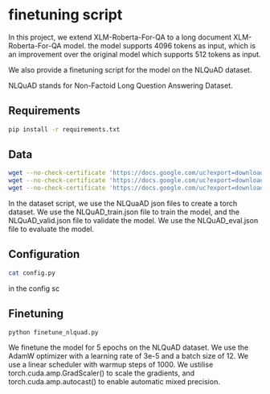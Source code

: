 # finetuning script 

In this project, we extend XLM-Roberta-For-QA to a long document XLM-Roberta-For-QA model. the model supports 4096 tokens as input, which is an improvement over the original model which supports 512 tokens as input. 

We also provide a finetuning script for the model on the NLQuAD dataset.

NLQuAD stands for Non-Factoid Long Question Answering Dataset. 

## Requirements

```bash
pip install -r requirements.txt
```

## Data

```bash
wget --no-check-certificate 'https://docs.google.com/uc?export=download&id=1Yviu4C8kJYh8EpfJGzLjAR5-N_I39Y4D' -O NLQuAD_train.json
wget --no-check-certificate 'https://docs.google.com/uc?export=download&id=17rXbzbOL71baX5ArBN3wFzC8NAZFPf8G' -O NLQuAD_valid.json
wget --no-check-certificate 'https://docs.google.com/uc?export=download&id=1HhbU52MBI7Uper6CSzCJiDh6eHGrQY4f' -O NLQuAD_eval.json
```

In the dataset script, we use the NLQuaAD json files to create a torch dataset. We use the NLQuAD_train.json file to train the model, and the NLQuAD_valid.json file to validate the model. We use the NLQuAD_eval.json file to evaluate the model.



## Configuration

```bash
cat config.py
```
in the config sc

## Finetuning

```bash
python finetune_nlquad.py
```

We finetune the model for 5 epochs on the NLQuAD dataset. We use the AdamW optimizer with a learning rate of 3e-5 and a batch size of 12. We use a linear scheduler with warmup steps of 1000. We ustilise torch.cuda.amp.GradScaler() to scale the gradients, and torch.cuda.amp.autocast() to enable automatic mixed precision. 

